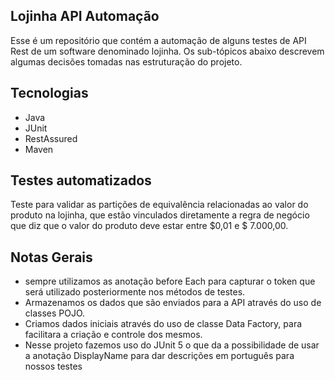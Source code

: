 ## Lojinha API Automação
Esse é um repositório que contém a automação de alguns testes de API Rest de um software denominado lojinha.
Os sub-tópicos abaixo descrevem algumas decisões tomadas nas estruturação do projeto.

## Tecnologias

- Java
- JUnit
- RestAssured
-  Maven
## Testes automatizados
Teste para validar as partições de equivalência relacionadas ao valor do produto na lojinha, que estão vinculados diretamente a regra de negócio que diz que o valor do produto deve estar entre $0,01 e $  7.000,00.

## Notas Gerais
- sempre utilizamos as anotação before Each para capturar o token que será utilizado posteriormente nos métodos de testes.
- Armazenamos os dados que são enviados para a API através do uso de classes POJO.
- Criamos dados iniciais através do uso de classe Data Factory, para facilitara a criação e controle dos mesmos.
- Nesse projeto fazemos uso do JUnit 5 o que da a possibilidade de usar a anotação DisplayName para dar descrições em português para nossos testes